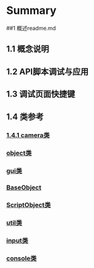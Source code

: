 # Summary
##1 概述readme.md
## 1.1 概念说明
## 1.2 API脚本调试与应用
## 1.3 调试页面快捷键
## 1.4 类参考
### [1.4.1 camera类](Content/camera.md) 
### [object类](Content/object.md)
### [gui类](Content/gui.md)
### [BaseObject](Content/BaseObject.md)
### [ScriptObject类](Content/ScriptObject.md)
### [util类](Content/util.md)
### [input类](Content/input.md)
### [console类](Content/console.md)

